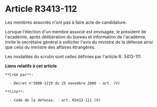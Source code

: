 # Article R3413-112

Les membres associés n'ont pas à faire acte de candidature. 

Lorsque l'élection d'un membre associé est envisagée, le président de l'académie, après délibération du bureau et information
de l'académie, invite le secrétaire général à solliciter l'avis du ministre de la défense ainsi que celui du ministre des
affaires étrangères. 

Les modalités du scrutin sont celles définies par l'article R. 3413-111.

**Liens relatifs à cet article**

	**Créé par**:

	  - Décret n°2008-1219 du 25 novembre 2008 - art. (V)

	**Cite**:

	  - Code de la défense. - art. R3413-111 (V)
